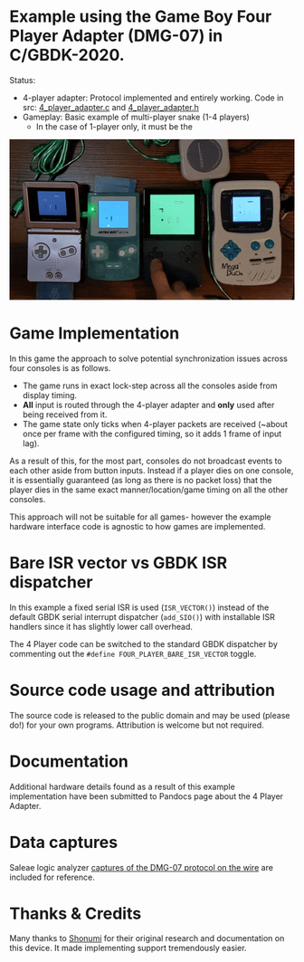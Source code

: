 # Example using the Game Boy Four Player Adapter (DMG-07) in C/GBDK-2020.

Status:
- 4-player adapter: Protocol implemented and entirely working. Code in src: [4_player_adapter.c](src/4_player_adapter.c) and [4_player_adapter.h](src/4_player_adapter.h)
- Gameplay: Basic example of multi-player snake (1-4 players)
  - In the case of 1-player only, it must be the

![Photograph of four Game Boy and clone consoles connected via the Four Player Adapter](/info/game_boy_four_player_consoles.gif)

# Game Implementation
In this game the approach to solve potential synchronization issues across four consoles is as follows.
- The game runs in exact lock-step across all the consoles aside from display timing.
- __All__ input is routed through the 4-player adapter and __only__ used after being received from it.
- The game state only ticks when 4-player packets are received (~about once per frame with the configured timing, so it adds 1 frame of input lag).

As a result of this, for the most part, consoles do not broadcast events to each other aside from button inputs. Instead if a player dies on one console, it is essentially guaranteed (as long as there is no packet loss) that the player dies in the same exact manner/location/game timing on all the other consoles.

This approach will not be suitable for all games- however the example hardware interface code is agnostic to how games are implemented.


# Bare ISR vector vs GBDK ISR dispatcher
In this example a fixed serial ISR is used (`ISR_VECTOR()`) instead of the default GBDK serial interrupt dispatcher (`add_SIO()`) with installable ISR handlers since it has slightly lower call overhead.

The 4 Player code can be switched to the standard GBDK dispatcher by commenting out the `#define FOUR_PLAYER_BARE_ISR_VECTOR` toggle.


# Source code usage and attribution
The source code is released to the public domain and may be used (please do!) for your own programs. Attribution is welcome but not required.


# Documentation
Additional hardware details found as a result of this example implementation have been submitted to Pandocs page about the 4 Player Adapter.


# Data captures
Saleae logic analyzer [captures of the DMG-07 protocol on the wire](hardware_data_and_notes/logic_analyzer_captures) are included for reference.


# Thanks & Credits
Many thanks to [Shonumi](https://shonumi.github.io/articles/art9.html) for their original research and documentation on this device. It made implementing support tremendously easier.

